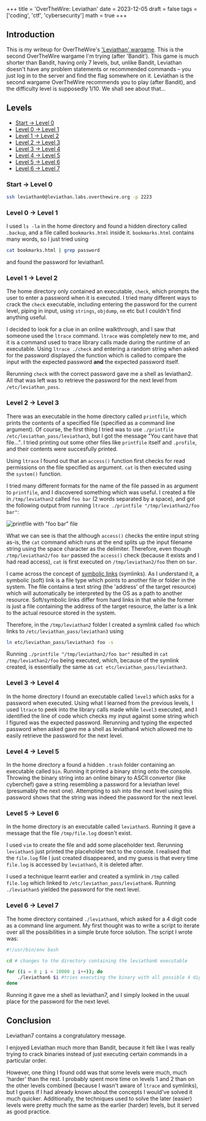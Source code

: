 +++
title = 'OverTheWire: Leviathan'
date = 2023-12-05
draft = false
tags = ['coding', 'ctf', 'cybersecurity']
math = true
+++

## Introduction

This is my writeup for OverTheWire's ['Leviathan' wargame](https://overthewire.org/wargames/leviathan/). This is the second OverTheWire wargame I'm trying (after 'Bandit'). This game is much shorter than Bandit, having only 7 levels, but, unlike Bandit, Leviathan doesn't have any problem statements or recommended commands – you just log in to the server and find the flag somewhere on it. Leviathan is the second wargame OverTheWire recommends you to play (after Bandit), and the difficulty level is supposedly 1/10. We shall see about that...

## Levels

- [Start $\rightarrow$ Level 0](#start-level-0)
- [Level 0 $\rightarrow$ Level 1](#level-0-level-1)
- [Level 1 $\rightarrow$ Level 2](#level-1-level-2)
- [Level 2 $\rightarrow$ Level 3](#level-2-level-3)
- [Level 3 $\rightarrow$ Level 4](#level-3-level-4)
- [Level 4 $\rightarrow$ Level 5](#level-4-level-5)
- [Level 5 $\rightarrow$ Level 6](#level-5-level-6)
- [Level 6 $\rightarrow$ Level 7](#level-6-level-7)

### <a name="start-level-0"></a> Start $\rightarrow$ Level 0

```bash
ssh leviathan0@leviathan.labs.overthewire.org -p 2223
```

### <a name="level-0-level-1"></a> Level 0 $\rightarrow$ Level 1

I used `ls -la` in the home directory and found a hidden directory called `.backup`, and a file called `bookmarks.html` inside it. `bookmarks.html` contains many words, so I just tried using

```bash
cat bookmarks.html | grep password
```

and found the password for leviathan1.

<!-- PPIfmI1qsA -->

### <a name="level-1-level-2"></a> Level 1 $\rightarrow$ Level 2

The home directory only contained an executable, `check`, which prompts the user to enter a password when it is executed. I tried many different ways to crack the `check` executable, including entering the password for the current level, piping in input, using `strings`, `objdump`, `nm` etc but I couldn't find anything useful.

I decided to look for a clue in an online walkthrough, and I saw that someone used the `ltrace` command. `ltrace` was completely new to me, and it is a command used to trace library calls made during the runtime of an executable. Using `ltrace ./check` and entering a random string when asked for the password displayed the function which is called to compare the input with the expected password **and** the expected password itself.

Rerunning `check` with the correct password gave me a shell as leviathan2. All that was left was to retrieve the password for the next level from `/etc/leviathan_pass`.

<!-- mEh5PNl10e -->

### <a name="level-2-level-3"></a> Level 2 $\rightarrow$ Level 3

There was an executable in the home directory called `printfile`, which prints the contents of a specified file (specified as a command line argument). Of course, the first thing I tried was to use `./printfile /etc/leviathan_pass/leviathan3`, but I got the message "You cant have that file...". I tried printing out some other files like `printfile` itself and `.profile`, and their contents were succesfully printed.

Using `ltrace` I found out that an `access()` function first checks for read permissions on the file specified as argument. `cat` is then executed using the `system()` function.

I tried many different formats for the name of the file passed in as argument to `printfile`, and I discovered something which was useful. I created a file in `/tmp/leviathan2` called `foo bar` (2 words separated by a space), and got the following output from running `ltrace ./printfile "/tmp/leviathan2/foo bar"`:

![printfile with "foo bar" file](/images/otw_leviathan/2_to_3.png)

What we can see is that the although `access()` checks the entire input string as-is, the `cat` command which runs at the end splits up the input filename string using the space character as the delimiter. Therefore, even though `/tmp/leviathan2/foo bar` passed the `access()` check (because it exists and I had read access), `cat` is first executed on `/tmp/leviathan2/foo` then on `bar`.

I came across the concept of [symbolic links](https://en.wikipedia.org/wiki/Symbolic_link) (symlinks). As I understand it, a symbolic (soft) link is a file type which points to another file or folder in the system. The file contains a text string (the 'address' of the target resource) which will automatically be interpreted by the OS as a path to another resource. Soft/symbolic links differ from hard links in that while the former is just a file containing the address of the target resource, the latter is a link to the actual resource stored in the system.

Therefore, in the `/tmp/leviathan2` folder I created a symlink called `foo` which links to `/etc/leviathan_pass/leviathan3` using

```bash
ln etc/leviathan_pass/leviathan3 foo -s
```

Running `./printfile "/tmp/leviathan2/foo bar"` resulted in `cat /tmp/leviathan2/foo` being executed, which, because of the symlink created, is essentially the same as `cat etc/leviathan_pass/leviathan3`.

<!-- Q0G8j4sakn -->

### <a name="level-3-level-4"></a> Level 3 $\rightarrow$ Level 4

In the home directory I found an executable called `level3` which asks for a password when executed. Using what I learned from the previous levels, I used `ltrace` to peek into the library calls made while `level3` executed, and I identified the line of code which checks my input against some string which I figured was the expected password. Rerunning and typing the expected password when asked gave me a shell as leviathan4 which allowed me to easily retrieve the password for the next level.

<!-- AgvropI4OA -->

### <a name="level-4-level-5"></a> Level 4 $\rightarrow$ Level 5

In the home directory a found a hidden `.trash` folder containing an executable called `bin`. Running it printed a binary string onto the console. Throwing the binary string into an online binary to ASCII convertor (like cyberchef) gave a string resembling a password for a leviathan level (presumably the next one). Attempting to ssh into the next level using this password shows that the string was indeed the password for the next level.

<!-- EKKlTF1Xqs -->

### <a name="level-5-level-6"></a> Level 5 $\rightarrow$ Level 6

In the home directory is an executable called `leviathan5`. Running it gave a message that the file `/tmp/file.log` doesn't exist.

I used `vim` to create the file and add some placeholder text. Rerunning `leviathan5` just printed the placeholder text to the console. I realised that the `file.log` file I just created disappeared, and my guess is that every time `file.log` is accessed by `leviathan5`, it is deleted after.

I used a technique learnt earlier and created a symlink in `/tmp` called `file.log` which linked to `/etc/leviathan_pass/leviathan6`. Running `./leviathan5` yielded the password for the next level.

<!-- YZ55XPVk2l -->

### <a name="level-6-level-7"></a> Level 6 $\rightarrow$ Level 7

The home directory contained `./leviathan6`, which asked for a 4 digit code as a command line argument. My first thought was to write a script to iterate over all the possibilities in a simple brute force solution. The script I wrote was:

```bash
#!/usr/bin/env bash

cd # changes to the directory containing the leviathan6 executable

for ((i = 0 ; i < 10000 ; i++)); do
	./leviathan6 $i #tries executing the binary with all possible 4 digit combinations
done
```

Running it gave me a shell as leviathan7, and I simply looked in the usual place for the password for the next level.

<!-- 8GpZ5f8Hze -->

## Conclusion

Leviathan7 contains a congratulatory message.

I enjoyed Leviathan much more than Bandit, because it felt like I was really trying to crack binaries instead of just executing certain commands in a particular order.

However, one thing I found odd was that some levels were much, much 'harder' than the rest. I probably spent more time on levels 1 and 2 than on the other levels combined (because I wasn't aware of `ltrace` and symlinks), but I guess if I had already known about the concepts I would've solved it much quicker. Additionally, the techniques used to solve the later (easier) levels were pretty much the same as the earlier (harder) levels, but it served as good practice.
